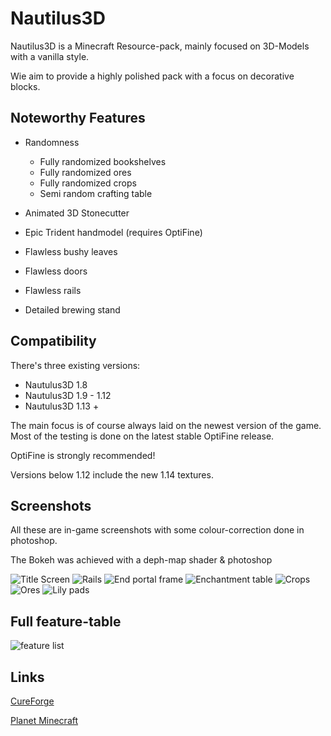 # Nautilus3D
Nautilus3D is a Minecraft Resource-pack, mainly focused on 3D-Models with a vanilla style.

Wie aim to provide a highly polished pack with a focus on decorative blocks.


## Noteworthy Features

- Randomness
  - Fully randomized bookshelves
  - Fully randomized ores
  - Fully randomized crops
  - Semi random crafting table

- Animated 3D Stonecutter
- Epic Trident handmodel (requires OptiFine)
- Flawless bushy leaves
- Flawless doors
- Flawless rails
- Detailed brewing stand


## Compatibility
There's three existing versions:

- Nautulus3D 1.8
- Nautulus3D 1.9 - 1.12
- Nautulus3D 1.13 +

The main focus is of course always laid on the newest version of the game. Most of the testing is done on the latest stable OptiFine release.

OptiFine is strongly recommended!


Versions below 1.12 include the new 1.14 textures.


## Screenshots
All these are in-game screenshots with some colour-correction done in photoshop.

The Bokeh was achieved with a deph-map shader & photoshop

![Title Screen](https://user-images.githubusercontent.com/78741736/142738126-cf701b92-71d7-4eed-b71f-bfd9cd2e1c65.png)
![Rails](https://user-images.githubusercontent.com/78741736/142738152-2d7ad0c3-1f0b-4e7e-94c6-45c25d2ecc6f.png)
![End portal frame](https://user-images.githubusercontent.com/78741736/142738153-021a6613-fe25-43ac-b296-3acb53a78cdb.png)
![Enchantment table](https://user-images.githubusercontent.com/78741736/142738155-2df2a632-aeb5-4326-92ba-86089bfb4b72.png)
![Crops](https://user-images.githubusercontent.com/78741736/142738157-906eef53-2c44-41f6-9169-a69bd86793fa.png)
![Ores](https://user-images.githubusercontent.com/78741736/142738159-68efa2be-55bc-4150-92ea-a364a2deeab1.png)
![Lily pads](https://user-images.githubusercontent.com/78741736/142738163-4874d84d-7aeb-4859-bb94-8b8fe528f47f.png)



## Full feature-table

![feature list](https://user-images.githubusercontent.com/78741736/142738621-3e0d83f1-01ed-424a-8468-428213cacdb5.png)

## Links

[CureForge](https://www.curseforge.com/minecraft/texture-packs/nautilus3d)

[Planet Minecraft](https://www.planetminecraft.com/texture-pack/nautilus-pack-3d/)
